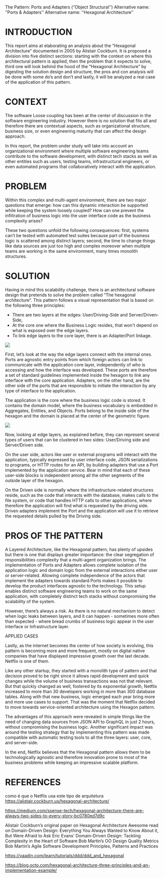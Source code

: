 The Pattern: Ports and Adapters (‘’Object Structural’’) 
Alternative name: ‘’Ports & Adapters’’ 
Alternative name: ‘’Hexagonal Architecture’’


# INTRODUCTION

This report aims at elaborating an analysis about the “Hexagonal Architecture” documented in 2005 by Alistair Cockburn. It is proposed a division into five distinct sections: starting with the context on where this architectural pattern is applied, then the problem that it expects to solve, third one will look behind the hood of the “Hexagonal Architecture” by digesting the solution design and structure, the pros and con analysis will be done with some do’s and don’t and lastly, it will be analyzed a real case of the application of this pattern.


# CONTEXT

The software Loose coupling has been at the center of discussion in the software engineering industry. However there is no solution that fits all and therefore there are contextual aspects, such as organizational structure, business size, or even engineering maturity that can affect the design approach. 
 
In this report, the problem under study will take into account an organizational environment where multiple software engineering teams contribute to the software development, with distinct tech stacks as well as other entities such as users, testing teams, infrastructural engineers, or even automated programs that collaboratively interact with the application. 


# PROBLEM

Within this complex and multi-agent environment, there are two major questions that emerge: how can this dynamic interaction be supported while keeping the system loosely coupled? How can one prevent the infiltration of business logic into the user interface code as the business complexity arises?

These two questions unfold the following consequences: first, systems can’t be tested with automated test suites because part of the business logic is scattered among distinct layers; second, the time to change things like data sources are just too high and complex moreover when multiple teams are working in the same environment, many times monolith structures. 
 


# SOLUTION

Having in mind this scalability challenge, there is an architectural software design that pretends to solve the problem called “The hexagonal architecture”. This pattern follows a visual representation that is based on the following three principles:


- There are two layers at the edges: User/Driving-Side and Server/Driven-Side, 
- At the core one where the Business Logic resides, that won't depend on what is exposed over the edge layers.
- To link edge layers to the core layer, there is an Adapter/Port linkage. 


![](https://blog.octo.com/wp-content/uploads/2020/06/archi_hexa_en_06-1024x526.png)


First, let’s look at the way the edge layers connect with the internal ones. Ports are agnostic entry points from which foreign actors can link to communicate with the application core layer, independently of who is accessing and how the interface was developed. These ports are therefore a set of standard guidelines implemented inside the hexagon to link any interface with the core application. Adapters, on the other hand, are the other side of the ports that are responsible to initiate the interaction by any type of interface to the application.


The application is the core where the business logic code is stored. It contains the domain model, where the business vocabulary is embedded in Aggregates, Entities, and Objects. Ports belong to the inside side of the hexagon and the domain is placed at the center of the geometric figure.


![](https://miro.medium.com/max/700/1*mGLO5IfhJv4o0NYOAZI60A.png)


Now, looking at edge layers, as explained before, they can represent several types of users that can be clustered in two sides: User/Driving side and Server/Driven side.

On the user side, actors like user or external programs will interact with the application, typically expressed by user interface code, JSON serializations to programs, or HTTP routes for an API, by building adapters that use a Port implemented by the application service. Bear in mind that each of these user-side blocks is independent among all the other segments of the outside layer of the hexagon.  

On the Driven side is normally where the infrastructure-related structures reside,  such as the code that interacts with the database, makes calls to the file system, or code that handles HTTP calls to other applications, where therefore the application will find what is requested by the driving side. Driven adapters implement the Port and the application will use it to retrieve the requested details pulled by the Driving side.



# PROS OF THE PATTERN

A Layered Architecture, like the Hexagonal pattern,  has plenty of upsides but there is one that displays greater importance: the clear segregation of responsibilities complexity that a multi-agent organization brings. The implementation of Ports and Adapters allows complete isolation of the application logic and domain logic from the external interactions either user or server-related. Allowing complete independence of the actors that implement the adapters towards standard Ports makes it possible to develop the product interfaces agnostic to the technology. This setup enables distinct software engineering teams to work on the same application, with completely distinct tech stacks without compromising the scalability of the system. 

However, there’s always a risk. As there is no natural mechanism to detect when logic leaks between layers, and it can happen - sometimes more often than expected - where bread crumbs of business logic appear in the user interface or Infrastructure layer.

APPLIED CASES 

Lastly, as the internet becomes the center of how society is evolving, this pattern is becoming more and more frequent, mostly on digital native companies that have displayed impressive growth over the last decade. Netflix is one of them.

Like any other startup, they started with a monolith type of pattern and that decision proved to be right since it allows rapid development and quick changes while the volume of business transactions was not that relevant. But that quickly changed as well, fostered by its exponential growth, Netflix increased to more than 30 developers working in more than 300 database tables. Along with that new business, logic emerged each year bring more and more use cases to support. That was the moment that Netflix decided to move towards service-oriented architecture using the Hexagon pattern. 

The advantages of this approach were revealed in simple things like the need of changing data sources from JSON API to GraphQL in just 2 hours, without compromising the business logic. Another significant impact was around the testing strategy that by implementing this pattern was made compatible with automatic testing tools to all the three layers: user, core, and server-side.

In the end, Netflix believes that the Hexagonal pattern allows them to be technologically agnostic and therefore innovation prone to most of the business problems while keeping an impressive scalable platform.

 



# REFERENCES


como é que o Netflix usa este tipo de arquitetura
https://alistair.cockburn.us/hexagonal-architecture/

https://medium.com/ssense-tech/hexagonal-architecture-there-are-always-two-sides-to-every-story-bc0780ed7d9c


Alistair Cockburn’s original paper on Hexagonal Architecture
Awesome read on Domain-Driven Design: Everything You Always Wanted to Know About it, But Were Afraid to Ask 
Eric Evans’ Domain-Driven Design: Tackling Complexity in the Heart of Software
Bob Martin’s OO Design Quality Metrics
Bob Martin’s Agile Software Development Principles, Patterns and Practices

https://vaadin.com/learn/tutorials/ddd/ddd_and_hexagonal


https://blog.octo.com/hexagonal-architecture-three-principles-and-an-implementation-example/
